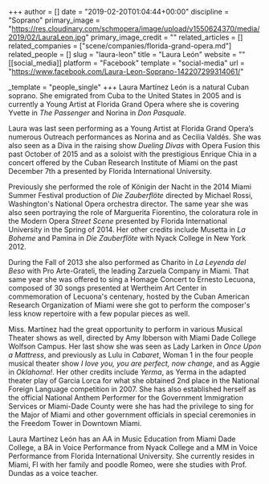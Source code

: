 +++
author = []
date = "2019-02-20T01:04:44+00:00"
discipline = "Soprano"
primary_image = "https://res.cloudinary.com/schmopera/image/upload/v1550624370/media/2019/02/LauraLeon.jpg"
primary_image_credit = ""
related_articles = []
related_companies = ["scene/companies/florida-grand-opera.md"]
related_people = []
slug = "laura-leon"
title = "Laura León"
website = ""
[[social_media]]
platform = "Facebook"
template = "social-media"
url = "https://www.facebook.com/Laura-Leon-Soprano-142207299314061/"

_template = "people_single"
+++
Laura Martínez León is a natural Cuban soprano. She emigrated from Cuba to the United States in 2005 and is currently a Young Artist at Florida Grand Opera where she is covering Yvette in _The Passenger_ and Norina in _Don Pasquale_.

Laura was last seen performing as a Young Artist at Florida Grand Opera’s numerous Outreach performances as Norina and as Cecilia Valdés. She was also seen as a Diva in the raising show _Dueling Divas_ with Opera Fusion this past October of 2015 and as a soloist with the prestigious Enrique Chia in a concert offered by the Cuban Research Institute of Miami on the past December 7th a presented by Florida International University.

Previously she performed the role of Königin der Nacht in the 2014 Miami Summer Festival production of _Die Zauberflöte_ directed by Michael Rossi, Washington's National Opera orchestra director. The same year she was also seen portraying the role of Marguerita Fiorentino, the coloratura role in the Modern Opera _Street Scene_ presented by Florida International University in the Spring of 2014. Her other credits include Musetta in _La Boheme_ and Pamina in _Die Zauberflöte_ with Nyack College in New York 2012.

During the Fall of 2013 she also performed as Charito in _La Leyenda del Beso_ with Pro Arte-Grateli, the leading Zarzuela Company in Miami. That same year she was offered to sing a Homage Concert to Ernesto Lecuona, composed of 30 songs presented at Wertheim Art Center in commemoration of Lecuona's centenary, hosted by the Cuban American Research Organization of Miami were she got to perform the composer's less know repertoire with a few popular pieces as well.

Miss. Martínez had the great opportunity to perform in various Musical Theater shows as well, directed by Amy Ibberson with Miami Dade College Wolfson Campus. Her last show she was seen as Lady Larken in _Once Upon a Mattress_, and previously as Lulu in _Cabaret_, Woman 1 in the four people musical theater show _I love you, you are perfect, now change_, and as Aggie in _Oklahoma!_. Her other credits include _Yerma_, as Yerma in the adapted theater play of Garcia Lorca for what she obtained 2nd place in the National Foreign Language competition in 2007. She has also established herself as the official National Anthem Performer for the Government Immigration Services or Miami-Dade County were she has had the privilege to sing for the Major of Miami and other government officials in special ceremonies in the Freedom Tower in Downtown Miami.

Laura Martínez León has an AA in Music Education from Miami Dade College, a BA in Voice Performance from Nyack College and a MM in Voice Performance from Florida International University. She currently resides in Miami, Fl with her family and poodle Romeo, were she studies with Prof. Dundas as a voice teacher.